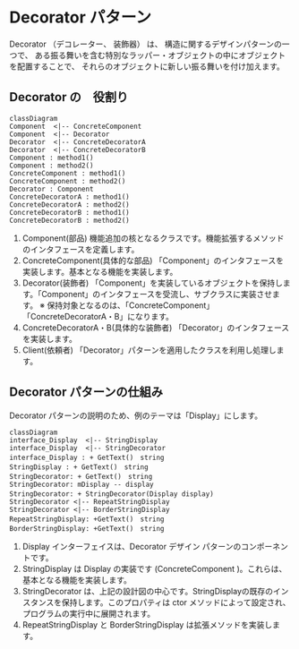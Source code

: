 # Decorator パターン
Decorator （デコレーター、 装飾器） は、 構造に関するデザインパターンの一つで、 ある振る舞いを含む特別なラッパー・オブジェクトの中にオブジェクトを配置することで、 それらのオブジェクトに新しい振る舞いを付け加えます。

## Decorator の　役割り
```mermaid
classDiagram
Component  <|-- ConcreteComponent
Component  <|-- Decorator
Decorator  <|-- ConcreteDecoratorA
Decorator  <|-- ConcreteDecoratorB
Component : method1()
Component : method2()
ConcreteComponent : method1()
ConcreteComponent : method2()
Decorator : Component
ConcreteDecoratorA : method1()
ConcreteDecoratorA : method2()
ConcreteDecoratorB : method1()
ConcreteDecoratorB : method2()
```

1. Component(部品)
機能追加の核となるクラスです。機能拡張するメソッドのインタフェースを定義します。
2. ConcreteComponent(具体的な部品)
「Component」のインタフェースを実装します。基本となる機能を実装します。
3. Decorator(装飾者)
「Component」を実装しているオブジェクトを保持します。「Component」のインタフェースを受流し、サブクラスに実装させます。
※ 保持対象となるのは、「ConcreteComponent」「ConcreteDecoratorA・B」になります。
4. ConcreteDecoratorA・B(具体的な装飾者)
「Decorator」のインタフェースを実装します。
5. Client(依頼者)
「Decorator」パターンを適用したクラスを利用し処理します。

## Decorator パターンの仕組み
Decorator パターンの説明のため、例のテーマは「Display」にします。

```mermaid
classDiagram
interface_Display  <|-- StringDisplay
interface_Display  <|-- StringDecorator
interface_Display : + GetText()　string
StringDisplay : + GetText()　string
StringDecorator: + GetText()　string
StringDecorator: mDisplay -- display
StringDecorator: + StringDecorator(Display display)　
StringDecorator <|-- RepeatStringDisplay
StringDecorator <|-- BorderStringDisplay
RepeatStringDisplay: +GetText()　string
BorderStringDisplay: +GetText()　string
```

1. Display インターフェイスは、Decorator デザイン パターンのコンポーネントです。
2. StringDisplay  は Display の実装です (ConcreteComponent )。これらは、基本となる機能を実装します。
3. StringDecorator は、上記の設計図の中心です。StringDisplayの既存のインスタンスを保持します。このプロパティは ctor メソッドによって設定され、プログラムの実行中に展開されます。
4. RepeatStringDisplay と BorderStringDisplay は拡張メソッドを実装します。

